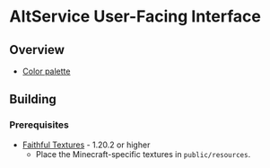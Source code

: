 # AltService User-Facing Interface

## Overview

- [Color palette](https://coolors.co/98d2eb-e1f2fe-9ee493-3b3561-727d71)

## Building

### Prerequisites

- [Faithful Textures](https://faithfulpack.net) - 1.20.2 or higher
  - Place the Minecraft-specific textures in `public/resources`.

